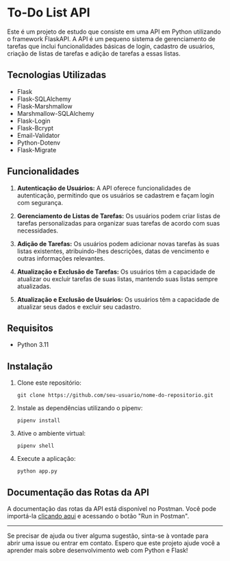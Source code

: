 # To-Do List API

Este é um projeto de estudo que consiste em uma API em Python utilizando o framework FlaskAPI. A API é um pequeno sistema de gerenciamento de tarefas que inclui funcionalidades básicas de login, cadastro de usuários, criação de listas de tarefas e adição de tarefas a essas listas.

## Tecnologias Utilizadas

- Flask
- Flask-SQLAlchemy
- Flask-Marshmallow
- Marshmallow-SQLAlchemy
- Flask-Login
- Flask-Bcrypt
- Email-Validator
- Python-Dotenv
- Flask-Migrate

## Funcionalidades

1. **Autenticação de Usuários:** A API oferece funcionalidades de autenticação, permitindo que os usuários se cadastrem e façam login com segurança.

2. **Gerenciamento de Listas de Tarefas:** Os usuários podem criar listas de tarefas personalizadas para organizar suas tarefas de acordo com suas necessidades.

3. **Adição de Tarefas:** Os usuários podem adicionar novas tarefas às suas listas existentes, atribuindo-lhes descrições, datas de vencimento e outras informações relevantes.

4. **Atualização e Exclusão de Tarefas:** Os usuários têm a capacidade de atualizar ou excluir tarefas de suas listas, mantendo suas listas sempre atualizadas.
   
5. **Atualização e Exclusão de Usuários:** Os usuários têm a capacidade de atualizar seus dados e excluir seu cadastro.

## Requisitos

- Python 3.11

## Instalação

1. Clone este repositório:
   ```
   git clone https://github.com/seu-usuario/nome-do-repositorio.git
   ```

2. Instale as dependências utilizando o pipenv:
   ```
   pipenv install
   ```

3. Ative o ambiente virtual:
   ```
   pipenv shell
   ```

4. Execute a aplicação:
   ```
   python app.py
   ```

## Documentação das Rotas da API

A documentação das rotas da API está disponível no Postman. Você pode importá-la [clicando aqui](https://documenter.getpostman.com/view/29686411/2sA358e5ue) e acessando o botão "Run in Postman".

---

Se precisar de ajuda ou tiver alguma sugestão, sinta-se à vontade para abrir uma issue ou entrar em contato. Espero que este projeto ajude você a aprender mais sobre desenvolvimento web com Python e Flask!
